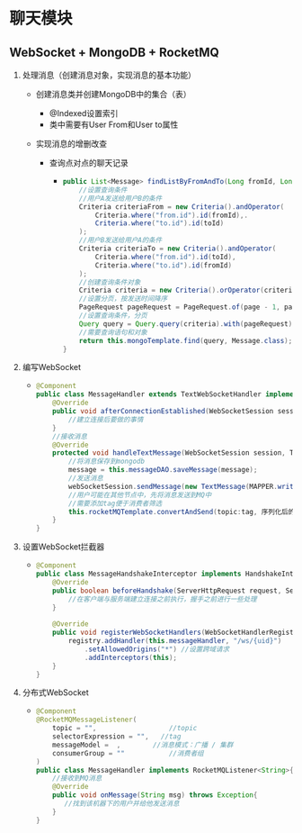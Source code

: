 # 聊天模块

## WebSocket + MongoDB + RocketMQ

1. 处理消息（创建消息对象，实现消息的基本功能）

   - 创建消息类并创建MongoDB中的集合（表）

     - @Indexed设置索引
     - 类中需要有User From和User to属性

   - 实现消息的增删改查

     - 查询点对点的聊天记录

       - ```java
         public List<Message> findListByFromAndTo(Long fromId, Long toId, Integer page, Integer rows){
             //设置查询条件
             //用户A发送给用户B的条件
             Criteria criteriaFrom = new Criteria().andOperator(
                 Criteria.where("from.id").id(fromId),.
                 Criteria.where("to.id").id(toId)
             );
             //用户B发送给用户A的条件
             Criteria criteriaTo = new Criteria().andOperator(
                 Criteria.where("from.id").id(toId),
                 Criteria.where("to.id").id(fromId)
             );
             //创建查询条件对象
             Criteria criteria = new Criteria().orOperator(criteriaFrom, criteriaTo);
             //设置分页，按发送时间降序
             PageRequest pageRequest = PageRequest.of(page - 1, pageSize, Sort.by(Sort.Direction.ASC, "send_data"));
             //设置查询条件，分页
             Query query = Query.query(criteria).with(pageRequest);
             //需要查询语句和对象
             return this.mongoTemplate.find(query, Message.class);
         }
         ```

2. 编写WebSocket

   - ```java
     @Component
     public class MessageHandler extends TextWebSocketHandler implements RocketMQListener<String>{
         @Override
         public void afterConnectionEstablished(WebSocketSession session) throws Exection{
             //建立连接后要做的事情
         }
         //接收消息
         @Override
         protected void handleTextMessage(WebSocketSession session, TextMessage textMessage) throws Exception{
             //将消息保存到mongodb
             message = this.messageDAO.saveMessage(message);
             //发送消息
             webSocketSession.sendMessage(new TextMessage(MAPPER.writeValueAsString(message)));
             //用户可能在其他节点中，先将消息发送到MQ中
             //需要添加tag便于消费者筛选
             this.rocketMQTemplate.convertAndSend(topic:tag, 序列化后的消息);
         }
     }
     ```

3. 设置WebSocket拦截器

   - ```java
     @Component
     public class MessageHandshakeInterceptor implements HandshakeInterceptor, WebSocketConfigurer{
         @Override
         public boolean beforeHandshake(ServerHttpRequest request, ServerHttpResponse response, WebSocketHandler wsHandler, Map<String, Object> attributes) throws Exception{
             //在客户端与服务端建立连接之前执行，握手之前进行一些处理
         }
         
         @Override
         public void registerWebSocketHandlers(WebSocketHandlerRegistry registry){
             registry.addHandler(this.messageHandler, "/ws/{uid}")
                 .setAllowedOrigins("*") //设置跨域请求
                 .addInterceptors(this);
         }
     }
     ```

4. 分布式WebSocket

   - ```java
     @Component
     @RocketMQMessageListener(
         topic = "",				  //topic
         selectorExpression = "",   //tag
         messageModel =  ,		  //消息模式：广播 / 集群
         consumerGroup = "" 		  //消费者组
     )
     public class MessageHandler implements RocketMQListener<String>{
         //接收到MQ消息
         @Override
         public void onMessage(String msg) throws Exception{
     		//找到该机器下的用户并给他发送消息
         }
     }
     ```

# 